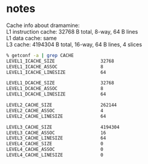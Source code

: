 


# notes 


Cache info about dramamine:   
L1 instruction cache:   32768 B total, 8-way, 64 B lines  
L1 data cache:          same   
L3 cache:               4194304 B total, 16-way, 64 B lines, 4 slices  


```bash
% getconf -a | grep CACHE                                                                                  19-03-23 - 16:30:07
LEVEL1_ICACHE_SIZE                 32768
LEVEL1_ICACHE_ASSOC                8
LEVEL1_ICACHE_LINESIZE             64

LEVEL1_DCACHE_SIZE                 32768
LEVEL1_DCACHE_ASSOC                8
LEVEL1_DCACHE_LINESIZE             64

LEVEL2_CACHE_SIZE                  262144
LEVEL2_CACHE_ASSOC                 4
LEVEL2_CACHE_LINESIZE              64

LEVEL3_CACHE_SIZE                  4194304
LEVEL3_CACHE_ASSOC                 16
LEVEL3_CACHE_LINESIZE              64
LEVEL4_CACHE_SIZE                  0
LEVEL4_CACHE_ASSOC                 0
LEVEL4_CACHE_LINESIZE              0
```